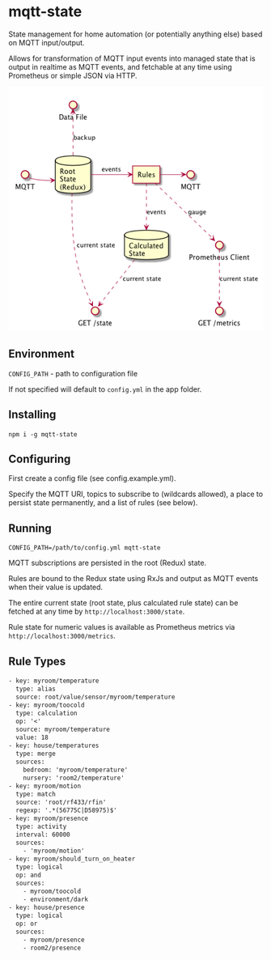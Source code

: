 # mqtt-state

State management for home automation (or potentially anything else) based on MQTT input/output.

Allows for transformation of MQTT input events into managed state that is output in realtime as MQTT events, and fetchable at any time using Prometheus or simple JSON via HTTP.

![Overview](overview.png)

## Environment

`CONFIG_PATH` - path to configuration file

If not specified will default to `config.yml` in the app folder.

## Installing

```
npm i -g mqtt-state
```

## Configuring

First create a config file (see config.example.yml).

Specify the MQTT URI, topics to subscribe to (wildcards allowed), a place to persist state permanently, and a list of rules (see below).

## Running

```
CONFIG_PATH=/path/to/config.yml mqtt-state
```

MQTT subscriptions are persisted in the root (Redux) state.

Rules are bound to the Redux state using RxJs and output as MQTT events when their value is updated.

The entire current state (root state, plus calculated rule state) can be fetched at any time by `http://localhost:3000/state`.

Rule state for numeric values is available as Prometheus metrics via `http://localhost:3000/metrics`.

## Rule Types

```
- key: myroom/temperature
  type: alias
  source: root/value/sensor/myroom/temperature
- key: myroom/toocold
  type: calculation
  op: '<'
  source: myroom/temperature
  value: 18
- key: house/temperatures
  type: merge
  sources:
    bedroom: 'myroom/temperature'
    nursery: 'room2/temperature'
- key: myroom/motion
  type: match
  source: 'root/rf433/rfin'
  regexp: '.*(56775C|D58975)$'
- key: myroom/presence
  type: activity
  interval: 60000
  sources:
    - 'myroom/motion'
- key: myroom/should_turn_on_heater
  type: logical
  op: and
  sources:
    - myroom/toocold
    - environment/dark
- key: house/presence
  type: logical
  op: or
  sources:
    - myroom/presence
    - room2/presence
```
